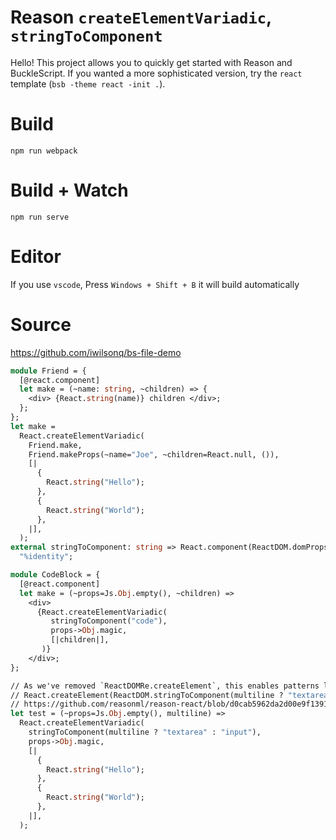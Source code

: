 # Reason `createElementVariadic`, `stringToComponent`

Hello! This project allows you to quickly get started with Reason and BuckleScript. If you wanted a more sophisticated version, try the `react` template (`bsb -theme react -init .`).

# Build
```
npm run webpack
```

# Build + Watch

```
npm run serve
```


# Editor
If you use `vscode`, Press `Windows + Shift + B` it will build automatically

# Source

https://github.com/iwilsonq/bs-file-demo

```ocaml
module Friend = {
  [@react.component]
  let make = (~name: string, ~children) => {
    <div> {React.string(name)} children </div>;
  };
};
let make =
  React.createElementVariadic(
    Friend.make,
    Friend.makeProps(~name="Joe", ~children=React.null, ()),
    [|
      {
        React.string("Hello");
      },
      {
        React.string("World");
      },
    |],
  );
external stringToComponent: string => React.component(ReactDOM.domProps) =
  "%identity";

module CodeBlock = {
  [@react.component]
  let make = (~props=Js.Obj.empty(), ~children) =>
    <div>
      {React.createElementVariadic(
         stringToComponent("code"),
         props->Obj.magic,
         [|children|],
       )}
    </div>;
};

// As we've removed `ReactDOMRe.createElement`, this enables patterns like
// React.createElement(ReactDOM.stringToComponent(multiline ? "textarea" : "input"), ...)
// https://github.com/reasonml/reason-react/blob/d0cab5962da2d00e9f13918f000d9ebbd11bbb28/src/ReactDOM.re#L2106
let test = (~props=Js.Obj.empty(), multiline) =>
  React.createElementVariadic(
    stringToComponent(multiline ? "textarea" : "input"),
    props->Obj.magic,
    [|
      {
        React.string("Hello");
      },
      {
        React.string("World");
      },
    |],
  );

```
